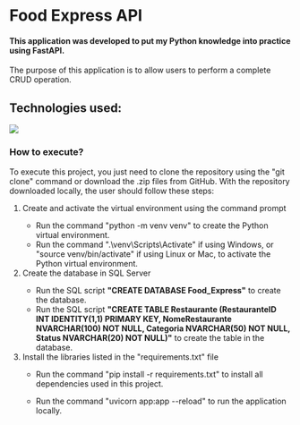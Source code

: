 # Food Express API
#### This application was developed to put my Python knowledge into practice using FastAPI.
<div>
  <p>The purpose of this application is to allow users to perform a complete CRUD operation.</p>
</div>

## Technologies used:

<p align="left">
    <a href="https://skillicons.dev">
        <img src="https://skillicons.dev/icons?i=python,fastapi"/>
    </a>
</p>

### How to execute?
<div>
  <p>To execute this project, you just need to clone the repository using the "git clone" command or download the .zip files from GitHub. With the repository downloaded locally, the user should follow these steps:</p>
  <ol>
    <li>Create and activate the virtual environment using the command prompt</li>
    <ul>
      <li>Run the command "python -m venv venv" to create the Python virtual environment.</li>
      <li>Run the command ".\venv\Scripts\Activate" if using Windows, or "source venv/bin/activate" if using Linux or Mac, to activate the Python virtual environment.</li>
    </ul>
    <li>Create the database in SQL Server</li>
    <ul>
      <li>Run the SQL script <b>"CREATE DATABASE Food_Express"</b> to create the database.</li>
      <li>Run the SQL script <b>"CREATE TABLE Restaurante (RestauranteID INT IDENTITY(1,1) PRIMARY KEY, NomeRestaurante NVARCHAR(100) NOT NULL, Categoria NVARCHAR(50) NOT NULL, Status NVARCHAR(20) NOT NULL)"</b> to create the table in the database.</li>
    </ul>
    <li>Install the libraries listed in the "requirements.txt" file</li>
    <ul>
      <li>Run the command "pip install -r requirements.txt" to install all dependencies used in this project.</li>
    </ul>
    <ul>
        <li>Run the command "uvicorn app:app --reload" to run the application locally.</li>
      </ul>
  </ol>
</div>


